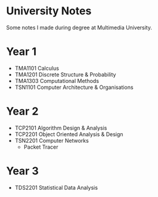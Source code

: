 # University Notes
Some notes I made during degree at Multimedia University.

# Year 1
* TMA1101 Calculus
* TMA1201 Discrete Structure & Probability
* TMA1303 Computational Methods
* TSN1101 Computer Architecture & Organisations

# Year 2
* TCP2101 Algorithm Design & Analysis
* TCP2201 Object Oriented Analysis & Design
* TSN2201 Computer Networks
  * Packet Tracer

# Year 3
* TDS2201 Statistical Data Analysis
